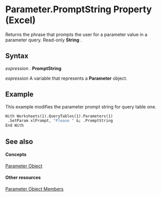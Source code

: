 
# Parameter.PromptString Property (Excel)

Returns the phrase that prompts the user for a parameter value in a parameter query. Read-only  **String** .


## Syntax

 _expression_ . **PromptString**

 _expression_ A variable that represents a **Parameter** object.


## Example

This example modifies the parameter prompt string for query table one.


```vb
With Worksheets(1).QueryTables(1).Parameters(1) 
 .SetParam xlPrompt, "Please " &; .PromptString 
End With
```


## See also


#### Concepts


[Parameter Object](2a30f4ef-2cae-c96d-4480-3ba55fa871e8.md)
#### Other resources


[Parameter Object Members](1aca4dc1-3a5c-1933-311c-7b96e4dd37e3.md)
